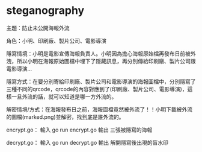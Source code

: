 # steganography
主題：防止未公開海報外流

角色：小明、印刷廠、製片公司、電影導演

隱寫情境：小明是電影宣傳海報負責人。小明因為擔心海報原始檔再發布日前被外洩，所以小明在海報原始圖檔中埋下了隱藏訊息，再分別傳給印刷廠、製片公司跟電影導演...

隱寫方式：在要分別寄給印刷廠、製片公司和電影導演的海報圖檔中，分別隱寫了三種不同的qrcode，qrcode的內容對應到了(印刷廠、製片公司、電影導演)，這樣一旦外流的話，就可以知道是哪一方外流的。

解密情境/方式：在海報發布日之前，海報圖檔竟然被外流了！！小明下載被外流的圖檔(marked.png)並解密，找到底是誰外流的。

encrypt.go：
輸入 go run encrypt.go
輸出 三張被隱寫的海報

decrypt.go：
輸入 go run decrypt.go
輸出 解開隱寫後出現的盲水印
